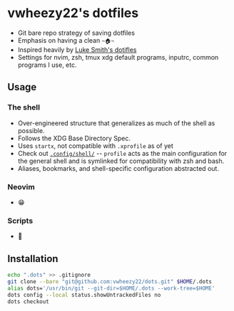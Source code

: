 # vwheezy22's dotfiles

- Git bare repo strategy of saving dotfiles
- Emphasis on having a clean `~🏠~`
- Inspired heavily by [Luke Smith's dotifles](https://github.com/LukeSmithxyz/voidrice/tree/master)
- Settings for nvim, zsh, tmux xdg default programs, inputrc, common programs I use, etc.
  

## Usage

### The shell
- Over-engineered structure that generalizes as much of the shell as possible.
- Follows the XDG Base Directory Spec.
- Uses `startx`, not compatible with `.xprofile` as of yet
- Check out [`.config/shell/`](https://github.com/vwheezy22/dots/tree/master/.config/shell) -- `profile` acts as the main configuration for the general shell and is symlinked
  for compatibility with zsh and bash.
- Aliases, bookmarks, and shell-specific configuration abstracted out.

### Neovim
- 😁

### Scripts
- 🙂

## Installation
```sh
echo ".dots" >> .gitignore 
git clone --bare "git@github.com:vwheezy22/dots.git" $HOME/.dots 
alias dots='/usr/bin/git --git-dir=$HOME/.dots --work-tree=$HOME'
dots config --local status.showUntrackedFiles no
dots checkout
```

